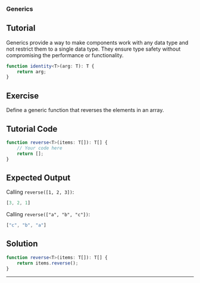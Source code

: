 ### Generics

Tutorial
-------
Generics provide a way to make components work with any data type and not restrict them to a single data type. They ensure type safety without compromising the performance or functionality.

```typescript
function identity<T>(arg: T): T {
    return arg;
}
```

Exercise
-------
Define a generic function that reverses the elements in an array.

Tutorial Code
-------
```typescript
function reverse<T>(items: T[]): T[] {
    // Your code here
    return [];
}
```

Expected Output
-------
Calling `reverse([1, 2, 3])`:

```typescript
[3, 2, 1]
```

Calling `reverse(["a", "b", "c"])`:

```typescript
["c", "b", "a"]
```

Solution
-------
```typescript
function reverse<T>(items: T[]): T[] {
    return items.reverse();
}
```

-----
